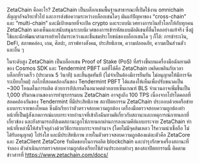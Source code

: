 
ZetaChain คืออะไร? ZetaChain เป็นบล็อกเชนพื้นฐานสาธารณะที่เปิดใช้งาน omnichain สัญญาอัจฉริยะทั่วไป และการส่งข้อความระหว่างบล็อกเชนใดๆ มันแก้ปัญหาของ “cross-chain” และ “multi-chain” และมีเป้าหมายที่จะเปิด crypto และระบบนิเวศทางการเงินทั่วโลกให้กับทุกคน ZetaChain มองเห็นและสนับสนุนระบบนิเวศของการเข้ารหัสแบบมัลติเชนที่ลื่นไหลอย่างแท้จริง ซึ่งผู้ใช้และนักพัฒนาสามารถย้ายไปมาระหว่างและชื่นชมประโยชน์ของบล็อกเชนใด ๆ ก็ได้: การชำระเงิน, DeFi, สภาพคล่อง, เกม, ศิลปะ, กราฟทางสังคม, ประสิทธิภาพ, ความปลอดภัย, ความเป็นส่วนตัว และอื่น ๆ

ในระดับสูง ZetaChain เป็นบล็อกเชน Proof of Stake (PoS) ที่สร้างขึ้นบนเครื่องมือฉันทามติของ Cosmos SDK และ Tendermint PBFT ผลที่ได้คือ ZetaChain เพลิดเพลินกับเวลาบล็อกที่รวดเร็ว (ประมาณ 5 วินาที) และสิ้นสุดทันที (ไม่จำเป็นต้องมีการยืนยัน ไม่อนุญาตให้มีการจัดระเบียบใหม่) กลไกที่สอดคล้องกันของ Tendermint PBFT ได้แสดงให้เห็นเพื่อปรับขนาดเป็น ~300 โหนดในการผลิต ด้วยการอัปเกรดในอนาคตด้วยลายเซ็นเกณฑ์ BLS จำนวนอาจเพิ่มขึ้นเป็น 1,000 ปริมาณงานของการทำธุรกรรมบน ZetaChain อาจสูงถึง 100 TPS เนื่องจากโปรโตคอลที่สอดคล้องกันของ Tendermint ที่มีประสิทธิภาพ สถาปัตยกรรม ZetaChain ประกอบด้วยเครือข่ายแบบกระจายของโหนด ซึ่งมักเรียกว่าตัวตรวจสอบความถูกต้อง เครื่องมือตรวจสอบความถูกต้องทำหน้าที่เป็นผู้สังเกตการณ์แบบกระจายอำนาจที่เข้าถึงฉันทามติเกี่ยวกับสถานะและเหตุการณ์ภายนอกที่เกี่ยวข้อง และยังสามารถอัปเดตสถานะลูกโซ่ภายนอกผ่านการลงนามคีย์แบบกระจาย ZetaChain ทำหน้าที่เหล่านี้ให้สำเร็จลุล่วงด้วยวิธีการแบบกระจายอำนาจ (โดยไม่มีจุดล้มเหลว ไร้ความน่าเชื่อถือ ไม่ได้รับอนุญาต) โปร่งใส และมีประสิทธิภาพ ภายในตัวตรวจสอบความถูกต้องแต่ละตัวคือ ZetaCore และ ZetaClient ZetaCore รับผิดชอบในการผลิต blockchain และบำรุงรักษาเครื่องสถานะที่จำลอง ตัวดำเนินการตรวจสอบความถูกต้องเรียกใช้ส่วนประกอบต่างๆ ของสถาปัตยกรรมนี้
ติดตามข่าวสารที่ https://www.zetachain.com/docs/
